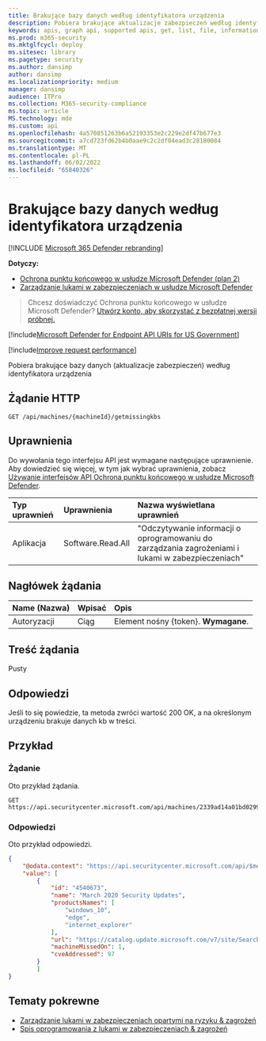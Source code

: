 ```yaml
---
title: Brakujące bazy danych według identyfikatora urządzenia
description: Pobiera brakujące aktualizacje zabezpieczeń według identyfikatora urządzenia
keywords: apis, graph api, supported apis, get, list, file, information, device id, threat & zarządzanie lukami w zabezpieczeniach api, Ochrona punktu końcowego w usłudze Microsoft Defender tvm api
ms.prod: m365-security
ms.mktglfcycl: deploy
ms.sitesec: library
ms.pagetype: security
ms.author: dansimp
author: dansimp
ms.localizationpriority: medium
manager: dansimp
audience: ITPro
ms.collection: M365-security-compliance
ms.topic: article
MS.technology: mde
ms.custom: api
ms.openlocfilehash: 4a570851263b6a52193353e2c229e2df47b677e3
ms.sourcegitcommit: a7cd723fd62b4b0aae9c2c2df04ead3c28180084
ms.translationtype: MT
ms.contentlocale: pl-PL
ms.lasthandoff: 06/02/2022
ms.locfileid: "65840326"
---
```

# <a name="get-missing-kbs-by-device-id"></a>Brakujące bazy danych według identyfikatora urządzenia

[!INCLUDE [Microsoft 365 Defender rebranding](../../includes/microsoft-defender.md)]

**Dotyczy:**

- [Ochrona punktu końcowego w usłudze Microsoft Defender (plan 2)](https://go.microsoft.com/fwlink/?linkid=2154037) 
- [Zarządzanie lukami w zabezpieczeniach w usłudze Microsoft Defender](../defender-vulnerability-management/index.yml)

> Chcesz doświadczyć Ochrona punktu końcowego w usłudze Microsoft Defender? [Utwórz konto, aby skorzystać z bezpłatnej wersji próbnej.](https://signup.microsoft.com/create-account/signup?products=7f379fee-c4f9-4278-b0a1-e4c8c2fcdf7e&ru=https://aka.ms/MDEp2OpenTrial?ocid=docs-wdatp-exposedapis-abovefoldlink)

[!include[Microsoft Defender for Endpoint API URIs for US Government](../../includes/microsoft-defender-api-usgov.md)]

[!include[Improve request performance](../../includes/improve-request-performance.md)]

Pobiera brakujące bazy danych (aktualizacje zabezpieczeń) według identyfikatora urządzenia

## <a name="http-request"></a>Żądanie HTTP

```http
GET /api/machines/{machineId}/getmissingkbs
```
## <a name="permissions"></a>Uprawnienia

Do wywołania tego interfejsu API jest wymagane następujące uprawnienie. Aby dowiedzieć się więcej, w tym jak wybrać uprawnienia, zobacz [Używanie interfejsów API Ochrona punktu końcowego w usłudze Microsoft Defender](apis-intro.md).

Typ uprawnień | Uprawnienia | Nazwa wyświetlana uprawnień
:---|:---|:---
Aplikacja | Software.Read.All | "Odczytywanie informacji o oprogramowaniu do zarządzania zagrożeniami i lukami w zabezpieczeniach"

## <a name="request-header"></a>Nagłówek żądania

Name (Nazwa)|Wpisać|Opis
:---|:---|:---
Autoryzacji | Ciąg | Element nośny {token}. **Wymagane**.

## <a name="request-body"></a>Treść żądania

Pusty

## <a name="response"></a>Odpowiedzi

Jeśli to się powiedzie, ta metoda zwróci wartość 200 OK, a na określonym urządzeniu brakuje danych kb w treści.

## <a name="example"></a>Przykład

### <a name="request"></a>Żądanie

Oto przykład żądania.

```http
GET https://api.securitycenter.microsoft.com/api/machines/2339ad14a01bd0299afb93dfa2550136057bff96/getmissingkbs 
```

### <a name="response"></a>Odpowiedzi

Oto przykład odpowiedzi.


```json
{
    "@odata.context": "https://api.securitycenter.microsoft.com/api/$metadata#Collection(microsoft.windowsDefenderATP.api.PublicProductFixDto)",
    "value": [
        {
            "id": "4540673",
            "name": "March 2020 Security Updates",
            "productsNames": [
                "windows_10",
                "edge",
                "internet_explorer"
            ],
            "url": "https://catalog.update.microsoft.com/v7/site/Search.aspx?q=KB4540673",
            "machineMissedOn": 1,
            "cveAddressed": 97
        }
        ]
}
```

## <a name="related-topics"></a>Tematy pokrewne

- [Zarządzanie lukami w zabezpieczeniach opartymi na ryzyku & zagrożeń](/microsoft-365/security/defender-endpoint/next-gen-threat-and-vuln-mgt)
- [Spis oprogramowania z lukami w zabezpieczeniach & zagrożeń](/microsoft-365/security/defender-endpoint/tvm-software-inventory)
